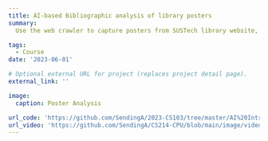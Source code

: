 ```yaml
---
title: AI-based Bibliographic analysis of library posters
summary: 
  Use the web crawler to capture posters from SUSTech library website, perform text recognition through OCR, and utilize LLM for poster analysis. 

tags:
  - Course
date: '2023-06-01'

# Optional external URL for project (replaces project detail page).
external_link: ''

image:
  caption: Poster Analysis

url_code: 'https://github.com/SendingA/2023-CS103/tree/master/AI%20Intro'
url_video: 'https://github.com/SendingA/CS214-CPU/blob/main/image/video.mp4'
---
```

